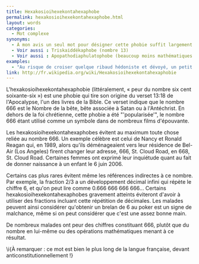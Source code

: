 ```yaml
---
title: Hexakosioihexekontahexaphobe
permalink: hexakosioihexekontahexaphobe.html
layout: words
categories:
  - Mot complexe
synonyms:
  - À mon avis un seul mot pour désigner cette phobie suffit largement ;)
  - Voir aussi : Triskaiddékaphobe (nombre 13)
  - Voir aussi : Apopathodiaphulatophobe (beaucoup moins mathématiques !)
examples:
  - "Au risque de croiser quelque ribaud hédoniste et dévoyé, un petit exo pour samedi soir... attention, il n'est pas recommandé aux hexakosioihexekontahexaphobes !"
link: http://fr.wikipedia.org/wiki/Hexakosioihexekontahexaphobie
---
```


L'hexakosioihexekontahexaphobie (littéralement, « peur du nombre six cent soixante-six ») est une phobie qui tire son origine du verset 13:18 de l'Apocalypse, l'un des livres de la Bible. Ce verset indique que le nombre 666 est le Nombre de la bête, bête associée à Satan ou à l'Antéchrist. En dehors de la foi chrétienne, cette phobie a été "'popularisée'", le nombre 666 étant utilisé comme un symbole dans de nombreux films d'épouvante.

Les hexakosioihexekontahexaphobes évitent au maximum toute chose reliée au nombre 666. Un exemple célèbre est celui de Nancy et Ronald Reagan qui, en 1989, alors qu'ils déménageaient vers leur résidence de Bel-Air (Los Angeles) firent changer leur adresse, 666, St. Cloud Road, en 668, St. Cloud Road. Certaines femmes ont exprimé leur inquiétude quant au fait de donner naissance à un enfant le 6 juin 2006.

Certains cas plus rares évitent même les références indirectes à ce nombre. Par exemple, la fraction 2/3 a un développement décimal infini qui répète le chiffre 6, et qu'on peut lire comme 0.666 666 666 666... Certains hexakosioihexekontahexaphobes gravement atteints éviteront d'avoir à utiliser des fractions incluant cette répétition de décimales. Les malades peuvent ainsi considérer qu'obtenir un brelan de 6 au poker est un signe de malchance, même si on peut considérer que c'est une assez bonne main.

De nombreux malades ont peur des chiffres constituant 666, plutôt que du nombre en lui-même ou des opérations mathématiques menant à ce résultat.

\i{À remarquer : ce mot est bien le plus long de la langue française, 
devant anticonstitutionnellement !}
